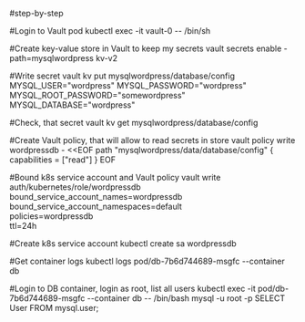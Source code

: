 #step-by-step

#Login to Vault pod
kubectl exec -it vault-0 -- /bin/sh

#Create key-value store in Vault to keep my secrets
vault secrets enable -path=mysqlwordpress kv-v2

#Write secret
vault kv put mysqlwordpress/database/config MYSQL_USER="wordpress" MYSQL_PASSWORD="wordpress" MYSQL_ROOT_PASSWORD="somewordpress" MYSQL_DATABASE="wordpress"

#Check, that secret
vault kv get mysqlwordpress/database/config

#Create Vault policy, that will allow to read secrets in store
vault policy write wordpressdb - <<EOF
path "mysqlwordpress/data/database/config" {
  capabilities = ["read"]
}
EOF

#Bound k8s service account and Vault policy
vault write auth/kubernetes/role/wordpressdb \
    bound_service_account_names=wordpressdb \
    bound_service_account_namespaces=default \
    policies=wordpressdb \
    ttl=24h

#Create k8s service account
kubectl create sa wordpressdb

#Get container logs
kubectl logs pod/db-7b6d744689-msgfc --container db

#Login to DB container, login as root, list all users
kubectl exec -it pod/db-7b6d744689-msgfc --container db -- /bin/bash
mysql -u root -p
SELECT User FROM mysql.user;
